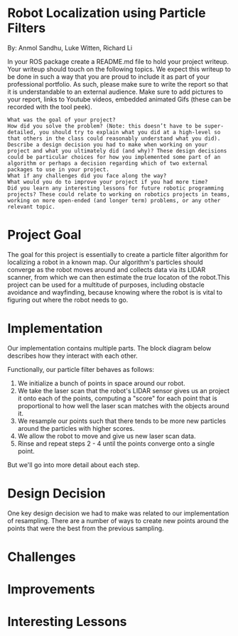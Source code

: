 # Robot Localization using Particle Filters
By: Anmol Sandhu, Luke Witten, Richard Li

In your ROS package create a README.md file to hold your project writeup. Your writeup should touch on the following topics. We expect this writeup to be done in such a way that you are proud to include it as part of your professional portfolio. As such, please make sure to write the report so that it is understandable to an external audience. Make sure to add pictures to your report, links to Youtube videos, embedded animated Gifs (these can be recorded with the tool peek).

    What was the goal of your project?
    How did you solve the problem? (Note: this doesn’t have to be super-detailed, you should try to explain what you did at a high-level so that others in the class could reasonably understand what you did).
    Describe a design decision you had to make when working on your project and what you ultimately did (and why)? These design decisions could be particular choices for how you implemented some part of an algorithm or perhaps a decision regarding which of two external packages to use in your project.
    What if any challenges did you face along the way?
    What would you do to improve your project if you had more time?
    Did you learn any interesting lessons for future robotic programming projects? These could relate to working on robotics projects in teams, working on more open-ended (and longer term) problems, or any other relevant topic.

# Project Goal
The goal for this project is essentially to create a particle filter algorithm for localizing a robot in a known map. Our algorithm's particles should converge as the robot moves around and collects data via its LIDAR scanner, from which we can then estimate the *true* locaton of the robot.This project can be used for a multitude of purposes, including obstacle avoidance and wayfinding, because knowing where the robot is is vital to figuring out where the robot needs to go.


# Implementation
Our implementation contains multiple parts. The block diagram below describes how they interact with each other. 

Functionally, our particle filter behaves as follows:

1. We initialize a bunch of points in space around our robot. 
2. We take the laser scan that the robot's LIDAR sensor gives us an project it onto each of the points, computing a "score" for each point that is proportional to how well the laser scan matches with the objects around it. 
3. We resample our points such that there tends to be more new particles around the particles with higher scores.
4. We allow the robot to move and give us new laser scan data.
5. Rinse and repeat steps 2 - 4 until the points converge onto a single point. 

But we'll go into more detail about each step. 


# Design Decision
One key design decision we had to make was related to our implementation of resampling. There are a number of ways to create new points around the points that were the best from the previous sampling. 

# Challenges

# Improvements

# Interesting Lessons

